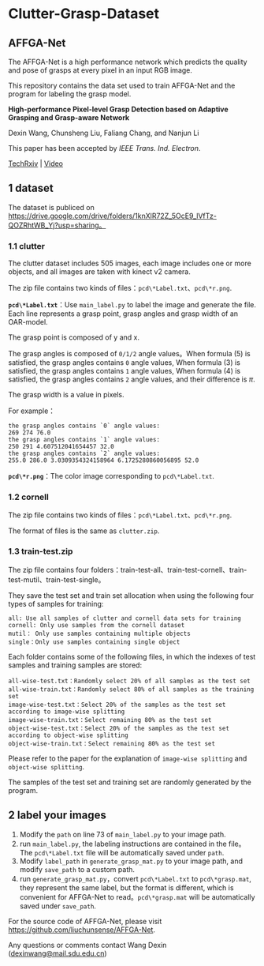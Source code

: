 # Clutter-Grasp-Dataset

## AFFGA-Net

The AFFGA-Net is a high performance network which predicts the quality and pose of grasps at every pixel in an input RGB image. 

This repository contains the data set used to train AFFGA-Net and the program for labeling the grasp model.



**High-performance Pixel-level Grasp Detection based on Adaptive Grasping and Grasp-aware Network**

Dexin Wang, Chunsheng Liu, Faliang Chang, and Nanjun Li

This paper has been accepted by *IEEE Trans. Ind. Electron*.

[TechRxiv](https://www.techrxiv.org/articles/preprint/High-performance_Pixel-level_Grasp_Detection_based_on_Adaptive_Grasping_and_Grasp-aware_Network/14680455) | [Video](https://youtu.be/ccA1jkkbBJA)



## 1 dataset

The dataset is publiced on https://drive.google.com/drive/folders/1knXlR72Z_5OcE9_lVfTz-QOZRhtWB_Yj?usp=sharing。

### 1.1 clutter

The clutter dataset includes 505 images, each image includes one or more objects, and all images are taken with kinect v2 camera.

The zip file contains two kinds of files：`pcd\*Label.txt`、`pcd\*r.png`.

**`pcd\*Label.txt`**：Use `main_label.py` to label the image and generate the file. Each line represents a grasp point, grasp angles and grasp width of an OAR-model.

The grasp point is composed of y and x.

The grasp angles is composed of `0/1/2` angle values。When formula (5) is satisfied, the grasp angles contains `0` angle values, When formula (3) is satisfied, the grasp angles contains `1` angle values, When formula (4) is satisfied, the grasp angles contains `2` angle values, and their difference is $\pi$.

The grasp width is a value in pixels.

For example：

```
the grasp angles contains `0` angle values:
269 274 76.0	
the grasp angles contains `1` angle values:
250 291 4.607512041654457 32.0
the grasp angles contains `2` angle values:
255.0 286.0 3.0309354324158964 6.1725280860056895 52.0
```

**`pcd\*r.png`**：The color image corresponding to `pcd\*Label.txt`.



### 1.2 cornell

The zip file contains two kinds of files：`pcd\*Label.txt`、`pcd\*r.png`.

The format of files is the same as `clutter.zip`.



### 1.3 train-test.zip

The zip file contains four folders：train-test-all、train-test-cornell、train-test-mutil、train-test-single。

They save the test set and train set allocation when using the following four types of samples for training:

```
all: Use all samples of clutter and cornell data sets for training
cornell: Only use samples from the cornell dataset
mutil： Only use samples containing multiple objects
single：Only use samples containing single object
```

Each folder contains some of the following files, in which the indexes of test samples and training samples are stored:

```
all-wise-test.txt：Randomly select 20% of all samples as the test set
all-wise-train.txt：Randomly select 80% of all samples as the training set
image-wise-test.txt：Select 20% of the samples as the test set according to image-wise splitting
image-wise-train.txt：Select remaining 80% as the test set
object-wise-test.txt：Select 20% of the samples as the test set according to object-wise splitting
object-wise-train.txt：Select remaining 80% as the test set
```

Please refer to the paper for the explanation of `image-wise splitting` and `object-wise splitting`.

The samples of the test set and training set are randomly generated by the program.



## 2 label your images

1. Modify the `path` on line 73 of `main_label.py` to your image path.
2. run `main_label.py`, the labeling instructions are contained in the file。The `pcd\*Label.txt` file will be automatically saved under `path`.
3. Modify `label_path` in `generate_grasp_mat.py` to your image path, and modify `save_path` to a custom path.
4. run `generate_grasp_mat.py`，convert `pcd\*Label.txt` to `pcd\*grasp.mat`, they represent the same label, but the format is different, which is convenient for AFFGA-Net to read。`pcd\*grasp.mat` will be automatically saved under `save_path`.

For the source code of AFFGA-Net, please visit https://github.com/liuchunsense/AFFGA-Net.

Any questions or comments contact Wang Dexin (dexinwang@mail.sdu.edu.cn)
